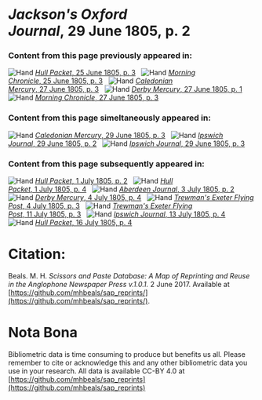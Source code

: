 # *Jackson's Oxford Journal*, 29 June 1805, p. 2  
  
### Content from this page previously appeared in:  
![Hand](http://scissorsandpaste.net/wp-content/uploads/2017/06/smallhandpointer.png) [*Hull Packet*, 25 June 1805, p. 3](https://mhbeals.github.io/sap_html/Hull-Packet/Hull-Packet-25-June-1805-p-3)  
![Hand](http://scissorsandpaste.net/wp-content/uploads/2017/06/smallhandpointer.png) [*Morning Chronicle*, 25 June 1805, p. 3](https://mhbeals.github.io/sap_html/Morning-Chronicle/Morning-Chronicle-25-June-1805-p-3)  
![Hand](http://scissorsandpaste.net/wp-content/uploads/2017/06/smallhandpointer.png) [*Caledonian Mercury*, 27 June 1805, p. 3](https://mhbeals.github.io/sap_html/Caledonian-Mercury/Caledonian-Mercury-27-June-1805-p-3)  
![Hand](http://scissorsandpaste.net/wp-content/uploads/2017/06/smallhandpointer.png) [*Derby Mercury*, 27 June 1805, p. 1](https://mhbeals.github.io/sap_html/Derby-Mercury/Derby-Mercury-27-June-1805-p-1)  
![Hand](http://scissorsandpaste.net/wp-content/uploads/2017/06/smallhandpointer.png) [*Morning Chronicle*, 27 June 1805, p. 3](https://mhbeals.github.io/sap_html/Morning-Chronicle/Morning-Chronicle-27-June-1805-p-3)  
  
### Content from this page simeltaneously appeared in:  
![Hand](http://scissorsandpaste.net/wp-content/uploads/2017/06/smallhandpointer.png) [*Caledonian Mercury*, 29 June 1805, p. 3](https://mhbeals.github.io/sap_html/Caledonian-Mercury/Caledonian-Mercury-29-June-1805-p-3)  
![Hand](http://scissorsandpaste.net/wp-content/uploads/2017/06/smallhandpointer.png) [*Ipswich Journal*, 29 June 1805, p. 2](https://mhbeals.github.io/sap_html/Ipswich-Journal/Ipswich-Journal-29-June-1805-p-2)  
![Hand](http://scissorsandpaste.net/wp-content/uploads/2017/06/smallhandpointer.png) [*Ipswich Journal*, 29 June 1805, p. 3](https://mhbeals.github.io/sap_html/Ipswich-Journal/Ipswich-Journal-29-June-1805-p-3)  
  
### Content from this page subsequently appeared in:  
![Hand](http://scissorsandpaste.net/wp-content/uploads/2017/06/smallhandpointer.png) [*Hull Packet*, 1 July 1805, p. 2](https://mhbeals.github.io/sap_html/Hull-Packet/Hull-Packet-1-July-1805-p-2)  
![Hand](http://scissorsandpaste.net/wp-content/uploads/2017/06/smallhandpointer.png) [*Hull Packet*, 1 July 1805, p. 4](https://mhbeals.github.io/sap_html/Hull-Packet/Hull-Packet-1-July-1805-p-4)  
![Hand](http://scissorsandpaste.net/wp-content/uploads/2017/06/smallhandpointer.png) [*Aberdeen Journal*, 3 July 1805, p. 2](https://mhbeals.github.io/sap_html/Aberdeen-Journal/Aberdeen-Journal-3-July-1805-p-2)  
![Hand](http://scissorsandpaste.net/wp-content/uploads/2017/06/smallhandpointer.png) [*Derby Mercury*, 4 July 1805, p. 4](https://mhbeals.github.io/sap_html/Derby-Mercury/Derby-Mercury-4-July-1805-p-4)  
![Hand](http://scissorsandpaste.net/wp-content/uploads/2017/06/smallhandpointer.png) [*Trewman's Exeter Flying Post*, 4 July 1805, p. 3](https://mhbeals.github.io/sap_html/Trewman's-Exeter-Flying-Post/Trewman's-Exeter-Flying-Post-4-July-1805-p-3)  
![Hand](http://scissorsandpaste.net/wp-content/uploads/2017/06/smallhandpointer.png) [*Trewman's Exeter Flying Post*, 11 July 1805, p. 3](https://mhbeals.github.io/sap_html/Trewman's-Exeter-Flying-Post/Trewman's-Exeter-Flying-Post-11-July-1805-p-3)  
![Hand](http://scissorsandpaste.net/wp-content/uploads/2017/06/smallhandpointer.png) [*Ipswich Journal*, 13 July 1805, p. 4](https://mhbeals.github.io/sap_html/Ipswich-Journal/Ipswich-Journal-13-July-1805-p-4)  
![Hand](http://scissorsandpaste.net/wp-content/uploads/2017/06/smallhandpointer.png) [*Hull Packet*, 16 July 1805, p. 4](https://mhbeals.github.io/sap_html/Hull-Packet/Hull-Packet-16-July-1805-p-4)  


# Citation: 

Beals. M. H. *Scissors and Paste Database: A Map of Reprinting and Reuse in the Anglophone Newspaper Press v.1.0.1.* 2 June 2017. Available at [https://github.com/mhbeals/sap_reprints/](https://github.com/mhbeals/sap_reprints/). 

# Nota Bona

Bibliometric data is time consuming to produce but benefits us all. Please remember to cite or acknowledge this and any other bibliometric data you use in your research. All data is available CC-BY 4.0 at [https://github.com/mhbeals/sap_reprints](https://github.com/mhbeals/sap_reprints)